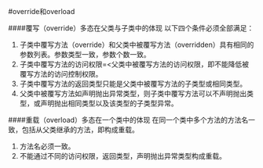 #override和overload

####覆写（override）多态在父类与子类中的体现
以下四个条件必须全部满足：  
1. 子类中覆写方法（override）和父类中被覆写方法（overridden）具有相同的参数列表。参数类型一致，参数个数一致。  
2. 子类中覆写方法的访问权限=<父类中被覆写方法的访问权限，即不能降低被覆写方法的访问控制权限。  
3. 子类中覆写方法的返回类型只能是父类中被覆写方法的子类型或相同类型。  
4. 父类中被覆写方法如声明抛出异常类型，则子类中覆写方法可以不声明抛出类型，或声明抛出相同类型以及该类型的子类型异常。

####重载（overload）多态在一个类中的体现
在同一个类中多个方法的方法名一致，包括从父类继承的方法，即构成重载。  
1. 方法名必须一致。  
2. 不能通过不同的访问权限，返回类型，声明抛出异常类型构成重载。
